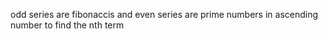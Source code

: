 odd series are fibonaccis
and even series are prime numbers in ascending number
to find the nth term
